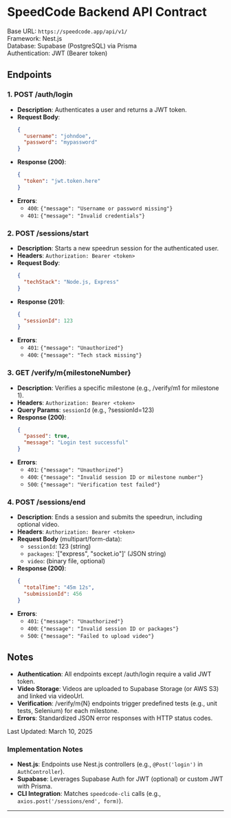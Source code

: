 # SpeedCode Backend API Contract

Base URL: `https://speedcode.app/api/v1/`  
Framework: Nest.js  
Database: Supabase (PostgreSQL) via Prisma  
Authentication: JWT (Bearer token)

## Endpoints

### 1. POST /auth/login
- **Description**: Authenticates a user and returns a JWT token.
- **Request Body**:
  ```json
  {
    "username": "johndoe",
    "password": "mypassword"
  }
  ```
- **Response (200)**:
  ```json
  {
    "token": "jwt.token.here"
  }
  ```
- **Errors**:
  - `400`: `{"message": "Username or password missing"}`
  - `401`: `{"message": "Invalid credentials"}`

### 2. POST /sessions/start
- **Description**: Starts a new speedrun session for the authenticated user.
- **Headers**: `Authorization: Bearer <token>`
- **Request Body**:
  ```json
  {
    "techStack": "Node.js, Express"
  }
  ```
- **Response (201)**:
  ```json
  {
    "sessionId": 123
  }
  ```
- **Errors**:
  - `401`: `{"message": "Unauthorized"}`
  - `400`: `{"message": "Tech stack missing"}`

### 3. GET /verify/m{milestoneNumber}
- **Description**: Verifies a specific milestone (e.g., /verify/m1 for milestone 1).
- **Headers**: `Authorization: Bearer <token>`
- **Query Params**: `sessionId` (e.g., ?sessionId=123)
- **Response (200)**:
  ```json
  {
    "passed": true,
    "message": "Login test successful"
  }
  ```
- **Errors**:
  - `401`: `{"message": "Unauthorized"}`
  - `400`: `{"message": "Invalid session ID or milestone number"}`
  - `500`: `{"message": "Verification test failed"}`

### 4. POST /sessions/end
- **Description**: Ends a session and submits the speedrun, including optional video.
- **Headers**: `Authorization: Bearer <token>`
- **Request Body** (multipart/form-data):
  - `sessionId`: 123 (string)
  - `packages`: '["express", "socket.io"]' (JSON string)
  - `video`: (binary file, optional)
- **Response (200)**:
  ```json
  {
    "totalTime": "45m 12s",
    "submissionId": 456
  }
  ```
- **Errors**:
  - `401`: `{"message": "Unauthorized"}`
  - `400`: `{"message": "Invalid session ID or packages"}`
  - `500`: `{"message": "Failed to upload video"}`

## Notes
- **Authentication**: All endpoints except /auth/login require a valid JWT token.
- **Video Storage**: Videos are uploaded to Supabase Storage (or AWS S3) and linked via videoUrl.
- **Verification**: /verify/m{N} endpoints trigger predefined tests (e.g., unit tests, Selenium) for each milestone.
- **Errors**: Standardized JSON error responses with HTTP status codes.

Last Updated: March 10, 2025

### Implementation Notes
- **Nest.js**: Endpoints use Nest.js controllers (e.g., `@Post('login')` in `AuthController`).
- **Supabase**: Leverages Supabase Auth for JWT (optional) or custom JWT with Prisma.
- **CLI Integration**: Matches `speedcode-cli` calls (e.g., `axios.post('/sessions/end', form)`).

---
